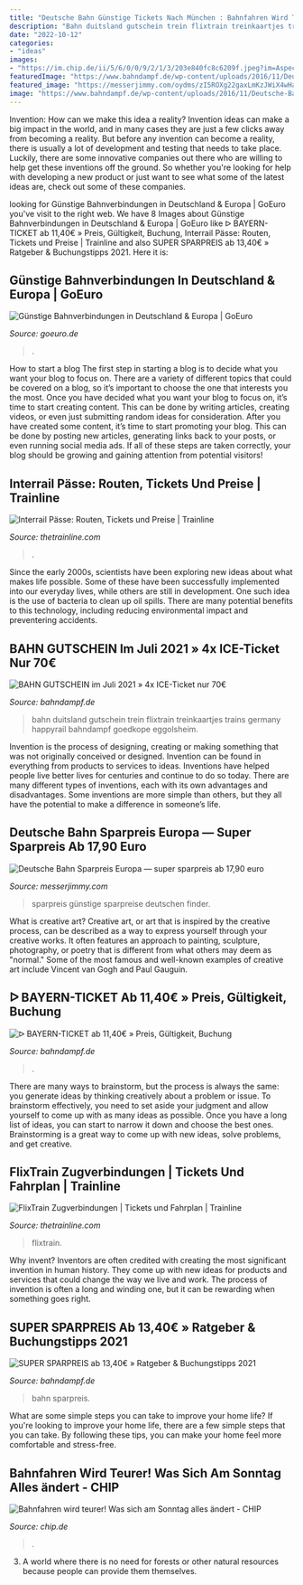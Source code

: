 ```yaml
---
title: "Deutsche Bahn Günstige Tickets Nach München : Bahnfahren Wird Teurer! Was Sich Am Sonntag Alles ändert"
description: "Bahn duitsland gutschein trein flixtrain treinkaartjes trains germany happyrail bahndampf goedkope eggolsheim"
date: "2022-10-12"
categories:
- "ideas"
images:
- "https://im.chip.de/ii/5/6/0/0/9/2/1/3/203e840fc8c6209f.jpeg?im=AspectCrop,size=(618,348),gravity=Center,allowExpansion;Resize=(618,348),aspect=fit;BackgroundColor,color=ffffff&amp;hash=4cfeac42cfc43f6480b994599a440281a1601caee5939cd66d986a6a769344b7"
featuredImage: "https://www.bahndampf.de/wp-content/uploads/2016/11/Deutsche-Bahn-ICE-bei-Eggolsheim.jpg"
featured_image: "https://messerjimmy.com/oydms/zI5ROXg22gaxLmKzJWiX4wHaD4.jpg"
image: "https://www.bahndampf.de/wp-content/uploads/2016/11/Deutsche-Bahn-ICE-bei-Eggolsheim.jpg"
---
```



Invention: How can we make this idea a reality?
Invention ideas can make a big impact in the world, and in many cases they are just a few clicks away from becoming a reality. 
But before any invention can become a reality, there is usually a lot of development and testing that needs to take place. 
Luckily, there are some innovative companies out there who are willing to help get these inventions off the ground. 
 So whether you're looking for help with developing a new product or just want to see what some of the latest ideas are, check out some of these companies.

	

		
looking for Günstige Bahnverbindungen in Deutschland &amp; Europa | GoEuro you've visit to the right web. We have 8 Images about Günstige Bahnverbindungen in Deutschland &amp; Europa | GoEuro like ᐅ BAYERN-TICKET ab 11,40€ » Preis, Gültigkeit, Buchung, Interrail Pässe: Routen, Tickets und Preise | Trainline and also SUPER SPARPREIS ab 13,40€ » Ratgeber &amp; Buchungstipps 2021. Here it is:
		
    
## Günstige Bahnverbindungen In Deutschland &amp; Europa | GoEuro

<img loading=lazy src="http://cdn.goeuro.com/static_content/web/content/rest/header-bahnverbindungen.jpg" onerror="this.onerror=null;this.src='https://tse2.mm.bing.net/th?id=OIP.XiwB7erPmPBYO5Mf416XogHaCx&amp;pid=15.1';" alt="Günstige Bahnverbindungen in Deutschland &amp; Europa | GoEuro">

_Source: goeuro.de_

>. 

	

How to start a blog
The first step in starting a blog is to decide what you want your blog to focus on. There are a variety of different topics that could be covered on a blog, so it’s important to choose the one that interests you the most. Once you have decided what you want your blog to focus on, it’s time to start creating content. This can be done by writing articles, creating videos, or even just submitting random ideas for consideration. After you have created some content, it’s time to start promoting your blog. This can be done by posting new articles, generating links back to your posts, or even running social media ads. If all of these steps are taken correctly, your blog should be growing and gaining attention from potential visitors!

    
## Interrail Pässe: Routen, Tickets Und Preise | Trainline

<img loading=lazy src="https://www.thetrainline.com/cms/media/1631/generic_happy_people_mobile.jpg" onerror="this.onerror=null;this.src='https://tse2.mm.bing.net/th?id=OIP.menAif3XcH2xbgsAU0RyxwHaE8&amp;pid=15.1';" alt="Interrail Pässe: Routen, Tickets und Preise | Trainline">

_Source: thetrainline.com_

>. 

	

Since the early 2000s, scientists have been exploring new ideas about what makes life possible. Some of these have been successfully implemented into our everyday lives, while others are still in development. One such idea is the use of bacteria to clean up oil spills. There are many potential benefits to this technology, including reducing environmental impact and preventering accidents.

    
## BAHN GUTSCHEIN Im Juli 2021 » 4x ICE-Ticket Nur 70€

<img loading=lazy src="https://www.bahndampf.de/wp-content/uploads/2016/11/Deutsche-Bahn-ICE-bei-Eggolsheim.jpg" onerror="this.onerror=null;this.src='https://tse1.mm.bing.net/th?id=OIP.xhZmWk5cQxtK1GcaEv4yRQHaEL&amp;pid=15.1';" alt="BAHN GUTSCHEIN im Juli 2021 » 4x ICE-Ticket nur 70€">

_Source: bahndampf.de_

>bahn duitsland gutschein trein flixtrain treinkaartjes trains germany happyrail bahndampf goedkope eggolsheim. 

	

Invention is the process of designing, creating or making something that was not originally conceived or designed. Invention can be found in everything from products to services to ideas. Inventions have helped people live better lives for centuries and continue to do so today. There are many different types of inventions, each with its own advantages and disadvantages. Some inventions are more simple than others, but they all have the potential to make a difference in someone’s life.

    
## Deutsche Bahn Sparpreis Europa — Super Sparpreis Ab 17,90 Euro

<img loading=lazy src="https://messerjimmy.com/oydms/zI5ROXg22gaxLmKzJWiX4wHaD4.jpg" onerror="this.onerror=null;this.src='https://tse4.mm.bing.net/th?id=OIP.OjrKaptDnQW2nrXFpBP6DQHaD4&amp;pid=15.1';" alt="Deutsche Bahn Sparpreis Europa — super sparpreis ab 17,90 euro">

_Source: messerjimmy.com_

>sparpreis günstige sparpreise deutschen finder. 

	

What is creative art?
Creative art, or art that is inspired by the creative process, can be described as a way to express yourself through your creative works. It often features an approach to painting, sculpture, photography, or poetry that is different from what others may deem as "normal." Some of the most famous and well-known examples of creative art include Vincent van Gogh and Paul Gauguin.

    
## ᐅ BAYERN-TICKET Ab 11,40€ » Preis, Gültigkeit, Buchung

<img loading=lazy src="https://www.bahndampf.de/wp-content/uploads/2018/04/Seilbahnen-e1523440645703.jpg" onerror="this.onerror=null;this.src='https://tse1.mm.bing.net/th?id=OIP.VEbAVg48HYpo8MXN8GEwIAHaE8&amp;pid=15.1';" alt="ᐅ BAYERN-TICKET ab 11,40€ » Preis, Gültigkeit, Buchung">

_Source: bahndampf.de_

>. 

	

There are many ways to brainstorm, but the process is always the same: you generate ideas by thinking creatively about a problem or issue. To brainstorm effectively, you need to set aside your judgment and allow yourself to come up with as many ideas as possible. Once you have a long list of ideas, you can start to narrow it down and choose the best ones. Brainstorming is a great way to come up with new ideas, solve problems, and get creative.

    
## FlixTrain Zugverbindungen | Tickets Und Fahrplan | Trainline

<img loading=lazy src="https://www.thetrainline.com/cmsmedia/cms/9128/amsterdam_mobile.jpg" onerror="this.onerror=null;this.src='https://tse1.mm.bing.net/th?id=OIP.YDT_4jqWU166mplklFzAbAAAAA&amp;pid=15.1';" alt="FlixTrain Zugverbindungen | Tickets und Fahrplan | Trainline">

_Source: thetrainline.com_

>flixtrain. 

	

Why invent?
Inventors are often credited with creating the most significant invention in human history. They come up with new ideas for products and services that could change the way we live and work. The process of invention is often a long and winding one, but it can be rewarding when something goes right.

    
## SUPER SPARPREIS Ab 13,40€ » Ratgeber &amp; Buchungstipps 2021

<img loading=lazy src="https://www.bahndampf.de/wp-content/uploads/2018/04/Deutsche-Bahn-ICE-e1523440380711.jpg" onerror="this.onerror=null;this.src='https://tse1.mm.bing.net/th?id=OIP.KJhOZMhcGjPVIMaSHJnBBAHaE4&amp;pid=15.1';" alt="SUPER SPARPREIS ab 13,40€ » Ratgeber &amp; Buchungstipps 2021">

_Source: bahndampf.de_

>bahn sparpreis. 

	

What are some simple steps you can take to improve your home life?
If you're looking to improve your home life, there are a few simple steps that you can take. By following these tips, you can make your home feel more comfortable and stress-free.

    
## Bahnfahren Wird Teurer! Was Sich Am Sonntag Alles ändert - CHIP

<img loading=lazy src="https://im.chip.de/ii/5/6/0/0/9/2/1/3/203e840fc8c6209f.jpeg?im=AspectCrop,size=(618,348),gravity=Center,allowExpansion;Resize=(618,348),aspect=fit;BackgroundColor,color=ffffff&amp;hash=4cfeac42cfc43f6480b994599a440281a1601caee5939cd66d986a6a769344b7" onerror="this.onerror=null;this.src='https://tse3.mm.bing.net/th?id=OIP.GwISYopYL2M5JjMTmCnGigHaEK&amp;pid=15.1';" alt="Bahnfahren wird teurer! Was sich am Sonntag alles ändert - CHIP">

_Source: chip.de_

>. 

	

3. A world where there is no need for forests or other natural resources because people can provide them themselves. 

